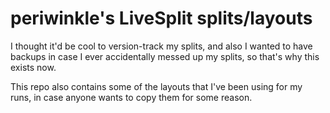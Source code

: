 # periwinkle's LiveSplit splits/layouts

I thought it'd be cool to version-track my splits, and also I wanted to have backups
in case I ever accidentally messed up my splits, so that's why this exists now.

This repo also contains some of the layouts that I've been using for my runs, in case
anyone wants to copy them for some reason.
